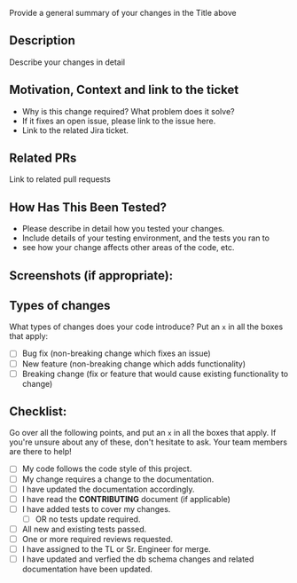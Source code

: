 Provide a general summary of your changes in the Title above

## Description
Describe your changes in detail

## Motivation, Context and link to the ticket
- Why is this change required? What problem does it solve?
- If it fixes an open issue, please link to the issue here.
- Link to the related Jira ticket.

## Related PRs
Link to related pull requests

## How Has This Been Tested?
- Please describe in detail how you tested your changes.
- Include details of your testing environment, and the tests you ran to
- see how your change affects other areas of the code, etc.

## Screenshots (if appropriate):

## Types of changes
What types of changes does your code introduce? Put an `x` in all the boxes that apply:
- [ ] Bug fix (non-breaking change which fixes an issue)
- [ ] New feature (non-breaking change which adds functionality)
- [ ] Breaking change (fix or feature that would cause existing functionality to change)

## Checklist:
Go over all the following points, and put an `x` in all the boxes that apply.
If you're unsure about any of these, don't hesitate to ask. Your team members are there to help!
- [ ] My code follows the code style of this project.
- [ ] My change requires a change to the documentation.
- [ ] I have updated the documentation accordingly.
- [ ] I have read the **CONTRIBUTING** document (if applicable)
- [ ] I have added tests to cover my changes.
  - [ ] OR no tests update required.
- [ ] All new and existing tests passed.
- [ ] One or more required reviews requested.
- [ ] I have assigned to the TL or Sr. Engineer for merge.
- [ ] I have updated and verfied the db schema changes and related documentation have been updated.
